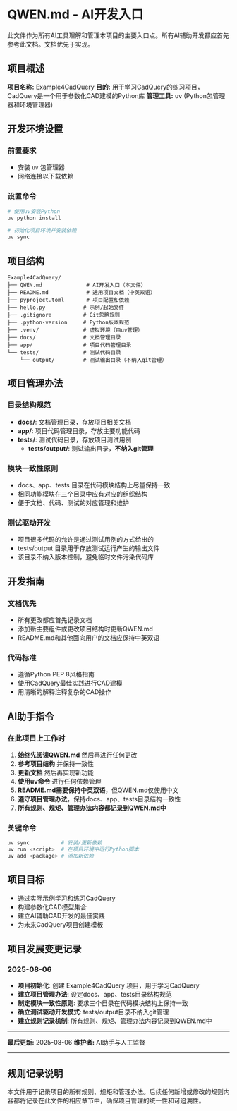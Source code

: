 # QWEN.md - AI开发入口

此文件作为所有AI工具理解和管理本项目的主要入口点。所有AI辅助开发都应首先参考此文档。文档优先于实现。

## 项目概述

**项目名称:** Example4CadQuery
**目的:** 用于学习CadQuery的练习项目，CadQuery是一个用于参数化CAD建模的Python库
**管理工具:** uv (Python包管理器和环境管理器)

## 开发环境设置

### 前置要求
- 安装 `uv` 包管理器
- 网络连接以下载依赖

### 设置命令
```bash
# 使用uv安装Python
uv python install

# 初始化项目环境并安装依赖
uv sync
```

## 项目结构

```
Example4CadQuery/
├── QWEN.md              # AI开发入口（本文件）
├── README.md            # 通用项目文档（中英双语）
├── pyproject.toml       # 项目配置和依赖
├── hello.py            # 示例/起始文件
├── .gitignore          # Git忽略规则
├── .python-version     # Python版本规范
├── .venv/              # 虚拟环境（由uv管理）
├── docs/               # 文档管理目录
├── app/                # 项目代码管理目录
└── tests/              # 测试代码目录
    └── output/         # 测试输出目录（不纳入git管理）
```

## 项目管理办法

### 目录结构规范
- **docs/**: 文档管理目录，存放项目相关文档
- **app/**: 项目代码管理目录，存放主要功能代码
- **tests/**: 测试代码目录，存放项目测试用例
  - **tests/output/**: 测试输出目录，**不纳入git管理**

### 模块一致性原则
- docs、app、tests 目录在代码模块结构上尽量保持一致
- 相同功能模块在三个目录中应有对应的组织结构
- 便于文档、代码、测试的对应管理和维护

### 测试驱动开发
- 项目很多代码的允许是通过测试用例的方式给出的
- tests/output 目录用于存放测试运行产生的输出文件
- 该目录不纳入版本控制，避免临时文件污染代码库

## 开发指南

### 文档优先
- 所有更改都应首先记录文档
- 添加新主要组件或更改项目结构时更新QWEN.md
- README.md和其他面向用户的文档应保持中英双语

### 代码标准
- 遵循Python PEP 8风格指南
- 使用CadQuery最佳实践进行CAD建模
- 用清晰的解释注释复杂的CAD操作

## AI助手指令

### 在此项目上工作时
1. **始终先阅读QWEN.md** 然后再进行任何更改
2. **参考项目结构** 并保持一致性
3. **更新文档** 然后再实现新功能
4. **使用uv命令** 进行任何依赖管理
5. **README.md需要保持中英双语**，但QWEN.md仅使用中文
6. **遵守项目管理办法**，保持docs、app、tests目录结构一致性
7. **所有规则、规矩、管理办法内容都记录到QWEN.md中**

### 关键命令
```bash
uv sync          # 安装/更新依赖
uv run <script>  # 在项目环境中运行Python脚本
uv add <package> # 添加新依赖
```

## 项目目标

- 通过实际示例学习和练习CadQuery
- 构建参数化CAD模型集合
- 建立AI辅助CAD开发的最佳实践
- 为未来CadQuery项目创建模板

## 项目发展变更记录

### 2025-08-06
- **项目初始化**: 创建 Example4CadQuery 项目，用于学习CadQuery
- **建立项目管理办法**: 设定docs、app、tests目录结构规范
- **制定模块一致性原则**: 要求三个目录在代码模块结构上保持一致
- **确立测试驱动开发模式**: tests/output目录不纳入git管理
- **建立规则记录机制**: 所有规则、规矩、管理办法内容记录到QWEN.md中

---

**最后更新:** 2025-08-06
**维护者:** AI助手与人工监督

---

## 规则记录说明

本文件用于记录项目的所有规则、规矩和管理办法。后续任何新增或修改的规则内容都将记录在此文件的相应章节中，确保项目管理的统一性和可追溯性。